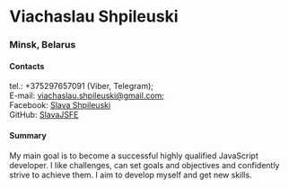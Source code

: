 # Viachaslau Shpileuski
### Minsk, Belarus
#### Contacts  
tel.: +375297657091 (Viber, Telegram);  
E-mail: viachaslau.shpileuski@gmail.com;  
Facebook: [Slava Shpileuski](https://www.facebook.com/shadewarior)  
GitHub: [SlavaJSFE](https://github.com/SlavaJSFE)
#### Summary
My main goal is to become a successful highly qualified JavaScript developer. I like challenges, can set goals and objectives and confidently strive to achieve them. I aim to develop myself and get new skills.
